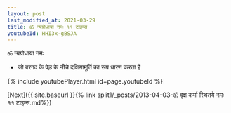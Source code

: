 ```yaml
---
layout: post
last_modified_at: 2021-03-29
title: ॐ न्यग्रोधाया नमः ११ टाइम्स
youtubeId: HHI3x-gBSJA
---
```

 
 
 ॐ न्यग्रोधाया नमः  
 
 -  जो बरगद के पेड़ के नीचे दक्षिणामूर्ति का रूप धारण करता है 
 
  
 
  
 
 
 
 
 
 


{% include youtubePlayer.html id=page.youtubeId %}
 
[Next]({{ site.baseurl }}{% link  split1/_posts/2013-04-03-ॐ वृक्ष कर्मा स्थितये नमः ११ टाइम्स.md%})
 
